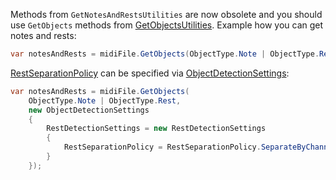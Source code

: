 Methods from `GetNotesAndRestsUtilities` are now obsolete and you should use `GetObjects` methods from [GetObjectsUtilities](xref:Melanchall.DryWetMidi.Interaction.GetObjectsUtilities). Example how you can get notes and rests:

```csharp
var notesAndRests = midiFile.GetObjects(ObjectType.Note | ObjectType.Rest);
```

[RestSeparationPolicy](xref:Melanchall.DryWetMidi.Interaction.RestSeparationPolicy) can be specified via [ObjectDetectionSettings](xref:Melanchall.DryWetMidi.Interaction.ObjectDetectionSettings):

```csharp
var notesAndRests = midiFile.GetObjects(
    ObjectType.Note | ObjectType.Rest,
    new ObjectDetectionSettings
    {
        RestDetectionSettings = new RestDetectionSettings
        {
            RestSeparationPolicy = RestSeparationPolicy.SeparateByChannel
        }
    });
```
